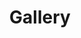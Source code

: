 ---
title: Gallery
albums: [
        ["https://pic.downk.cc/item/5e739676e83c3a1e3ab4b361.jpg","img_caption"],
        ["https://pic.downk.cc/item/5e739676e83c3a1e3ab4b361.jpg","img_caption"]
        ]
---
